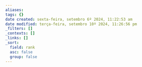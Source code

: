 ```yaml
---
aliases: 
tags: {}
date created: sexta-feira, setembro 6º 2024, 11:22:53 am
date modified: terça-feira, setembro 10º 2024, 11:26:56 pm
_filters: []
_contexts: []
_links: []
_sort:
  field: rank
  asc: false
  group: false
---
```

